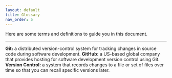 ```yaml
---
layout: default
title: Glossary
nav_order: 5
---
```


Here are some terms and definitions to guide you in this document.

---

**Git:** a distributed version-control system for tracking changes in source code during software development.
**GitHub:** a US-based global company that provides hosting for software development version control using Git.
**Version Control:** a system that records changes to a file or set of files over time so that you can recall specific versions later.

